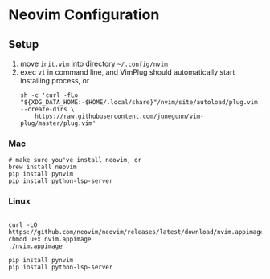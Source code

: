 # Neovim Configuration

## Setup

1. move `init.vim` into directory `~/.config/nvim`
2. exec `vi` in command line, and VimPlug should automatically start installing process, or
   ```shell
   sh -c 'curl -fLo "${XDG_DATA_HOME:-$HOME/.local/share}"/nvim/site/autoload/plug.vim --create-dirs \
       https://raw.githubusercontent.com/junegunn/vim-plug/master/plug.vim'
   ```

### Mac

```shell
# make sure you've install neovim, or
brew install neovim
pip install pynvim
pip install python-lsp-server

```

### Linux
```shell

curl -LO https://github.com/neovim/neovim/releases/latest/download/nvim.appimage
chmod u+x nvim.appimage
./nvim.appimage

pip install pynvim
pip install python-lsp-server

```
